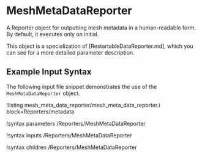 # MeshMetaDataReporter

A Reporter object for outputting mesh metadata in a human-readable form. By default, it executes only on initial.

This object is a specialization of [RestartableDataReporter.md], which you can see for a more detailed parameter description.

## Example Input Syntax

The following input file snippet demonstrates the use of the `MeshMetaDataReporter` object.

!listing mesh_meta_data_reporter/mesh_meta_data_reporter.i block=Reporters/metadata

!syntax parameters /Reporters/MeshMetaDataReporter

!syntax inputs /Reporters/MeshMetaDataReporter

!syntax children /Reporters/MeshMetaDataReporter
